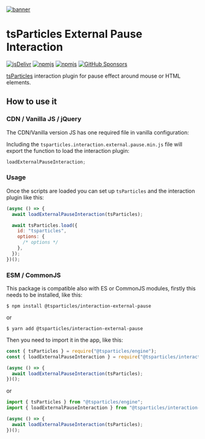 [![banner](https://particles.js.org/images/banner2.png)](https://particles.js.org)

# tsParticles External Pause Interaction

[![jsDelivr](https://data.jsdelivr.com/v1/package/npm/@tsparticles/interaction-external-pause/badge)](https://www.jsdelivr.com/package/npm/@tsparticles/interaction-external-pause)
[![npmjs](https://badge.fury.io/js/@tsparticles/interaction-external-pause.svg)](https://www.npmjs.com/package/@tsparticles/interaction-external-pause)
[![npmjs](https://img.shields.io/npm/dt/@tsparticles/interaction-external-pause)](https://www.npmjs.com/package/@tsparticles/interaction-external-pause) [![GitHub Sponsors](https://img.shields.io/github/sponsors/matteobruni)](https://github.com/sponsors/matteobruni)

[tsParticles](https://github.com/matteobruni/tsparticles) interaction plugin for pause effect around mouse or HTML
elements.

## How to use it

### CDN / Vanilla JS / jQuery

The CDN/Vanilla version JS has one required file in vanilla configuration:

Including the `tsparticles.interaction.external.pause.min.js` file will export the function to load the interaction
plugin:

```javascript
loadExternalPauseInteraction;
```

### Usage

Once the scripts are loaded you can set up `tsParticles` and the interaction plugin like this:

```javascript
(async () => {
  await loadExternalPauseInteraction(tsParticles);

  await tsParticles.load({
    id: "tsparticles",
    options: {
      /* options */
    },
  });
})();
```

### ESM / CommonJS

This package is compatible also with ES or CommonJS modules, firstly this needs to be installed, like this:

```shell
$ npm install @tsparticles/interaction-external-pause
```

or

```shell
$ yarn add @tsparticles/interaction-external-pause
```

Then you need to import it in the app, like this:

```javascript
const { tsParticles } = require("@tsparticles/engine");
const { loadExternalPauseInteraction } = require("@tsparticles/interaction-external-pause");

(async () => {
  await loadExternalPauseInteraction(tsParticles);
})();
```

or

```javascript
import { tsParticles } from "@tsparticles/engine";
import { loadExternalPauseInteraction } from "@tsparticles/interaction-external-pause";

(async () => {
  await loadExternalPauseInteraction(tsParticles);
})();
```
